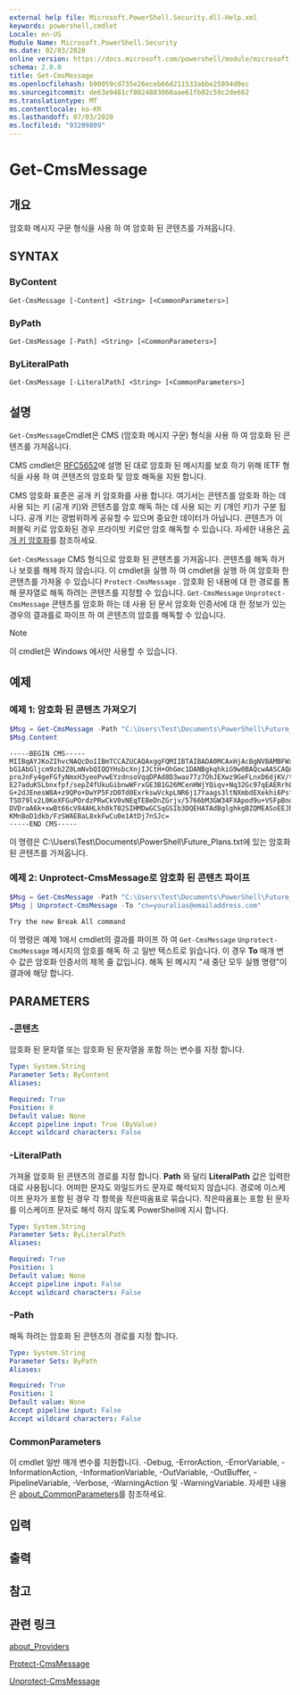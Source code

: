 ```yaml
---
external help file: Microsoft.PowerShell.Security.dll-Help.xml
keywords: powershell,cmdlet
Locale: en-US
Module Name: Microsoft.PowerShell.Security
ms.date: 02/03/2020
online version: https://docs.microsoft.com/powershell/module/microsoft.powershell.security/get-cmsmessage?view=powershell-7&WT.mc_id=ps-gethelp
schema: 2.0.0
title: Get-CmsMessage
ms.openlocfilehash: b90059cd735e26eceb66d211533abbe25894d0ec
ms.sourcegitcommit: de63e9481cf8024883060aae61fb02c59c2de662
ms.translationtype: MT
ms.contentlocale: ko-KR
ms.lasthandoff: 07/03/2020
ms.locfileid: "93209809"
---
```

# Get-CmsMessage

## 개요
암호화 메시지 구문 형식을 사용 하 여 암호화 된 콘텐츠를 가져옵니다.

## SYNTAX

### ByContent

```
Get-CmsMessage [-Content] <String> [<CommonParameters>]
```

### ByPath

```
Get-CmsMessage [-Path] <String> [<CommonParameters>]
```

### ByLiteralPath

```
Get-CmsMessage [-LiteralPath] <String> [<CommonParameters>]
```

## 설명

`Get-CmsMessage`Cmdlet은 CMS (암호화 메시지 구문) 형식을 사용 하 여 암호화 된 콘텐츠를 가져옵니다.

CMS cmdlet은 [RFC5652](https://tools.ietf.org/html/rfc5652)에 설명 된 대로 암호화 된 메시지를 보호 하기 위해 IETF 형식을 사용 하 여 콘텐츠의 암호화 및 암호 해독을 지원 합니다.

CMS 암호화 표준은 공개 키 암호화를 사용 합니다. 여기서는 콘텐츠를 암호화 하는 데 사용 되는 키 (공개 키)와 콘텐츠를 암호 해독 하는 데 사용 되는 키 (개인 키)가 구분 됩니다. 공개 키는 광범위하게 공유할 수 있으며 중요한 데이터가 아닙니다. 콘텐츠가 이 퍼블릭 키로 암호화된 경우 프라이빗 키로만 암호 해독할 수 있습니다. 자세한 내용은 [공개 키 암호화](https://en.wikipedia.org/wiki/Public-key_cryptography)를 참조하세요.

`Get-CmsMessage` CMS 형식으로 암호화 된 콘텐츠를 가져옵니다. 콘텐츠를 해독 하거나 보호를 해제 하지 않습니다. 이 cmdlet을 실행 하 여 cmdlet을 실행 하 여 암호화 한 콘텐츠를 가져올 수 있습니다 `Protect-CmsMessage` . 암호화 된 내용에 대 한 경로를 통해 문자열로 해독 하려는 콘텐츠를 지정할 수 있습니다. `Get-CmsMessage` `Unprotect-CmsMessage` 콘텐츠를 암호화 하는 데 사용 된 문서 암호화 인증서에 대 한 정보가 있는 경우의 결과를로 파이프 하 여 콘텐츠의 암호를 해독할 수 있습니다.

> [!NOTE]
> 이 cmdlet은 Windows 에서만 사용할 수 있습니다.

## 예제

### 예제 1: 암호화 된 콘텐츠 가져오기

```powershell
$Msg = Get-CmsMessage -Path "C:\Users\Test\Documents\PowerShell\Future_Plans.txt"
$Msg.Content
```

```Output
-----BEGIN CMS-----
MIIBqAYJKoZIhvcNAQcDoIIBmTCCAZUCAQAxggFQMIIBTAIBADA0MCAxHjAcBgNVBAMBFWxlZWhv
bG1AbGljcm9zb2Z0LmNvbQIQQYHsbcXnjIJCtH+OhGmc1DANBgkqhkiG9w0BAQcwAASCAQAnkFHM
proJnFy4geFGfyNmxH3yeoPvwEYzdnsoVqqDPAd8D3wao77z7OhJEXwz9GeFLnxD6djKV/tF4PxR
E27aduKSLbnxfpf/sepZ4fUkuGibnwWFrxGE3B1G26MCenHWjYQiqv+Nq32Gc97qEAERrhLv6S4R
G+2dJEnesW8A+z9QPo+DwYP5FzD0Td0ExrkswVckpLNR6j17Yaags3ltNXmbdEXekhi6Psf2MLMP
TSO79lv2L0KeXFGuPOrdzPRwCkV0vNEqTEBeDnZGrjv/5766bM3GW34FXApod9u+VSFpBnqVOCBA
DVDraA6k+xwBt66cV84AHLkh0kT02SIHMDwGCSqGSIb3DQEHATAdBglghkgBZQMEASoEEJbJaiRl
KMnBoD1dkb/FzSWAEBaL8xkFwCu0e1AtDj7nSJc=
-----END CMS-----
```

이 명령은 C:\Users\Test\Documents\PowerShell\Future_Plans.txt에 있는 암호화 된 콘텐츠를 가져옵니다.

### 예제 2: Unprotect-CmsMessage로 암호화 된 콘텐츠 파이프

```powershell
$Msg = Get-CmsMessage -Path "C:\Users\Test\Documents\PowerShell\Future_Plans.txt"
$Msg | Unprotect-CmsMessage -To "cn=youralias@emailaddress.com"
```

```Output
Try the new Break All command
```

이 명령은 예제 1에서 cmdlet의 결과를 파이프 하 여 `Get-CmsMessage` `Unprotect-CmsMessage` 메시지의 암호를 해독 하 고 일반 텍스트로 읽습니다. 이 경우 **To** 매개 변수 값은 암호화 인증서의 제목 줄 값입니다. 해독 된 메시지 "새 중단 모두 실행 명령"이 결과에 해당 합니다.

## PARAMETERS

### -콘텐츠

암호화 된 문자열 또는 암호화 된 문자열을 포함 하는 변수를 지정 합니다.

```yaml
Type: System.String
Parameter Sets: ByContent
Aliases:

Required: True
Position: 0
Default value: None
Accept pipeline input: True (ByValue)
Accept wildcard characters: False
```

### -LiteralPath

가져올 암호화 된 콘텐츠의 경로를 지정 합니다. **Path** 와 달리 **LiteralPath** 값은 입력한 대로 사용됩니다. 어떠한 문자도 와일드카드 문자로 해석되지 않습니다. 경로에 이스케이프 문자가 포함 된 경우 각 항목을 작은따옴표로 묶습니다.
작은따옴표는 포함 된 문자를 이스케이프 문자로 해석 하지 않도록 PowerShell에 지시 합니다.

```yaml
Type: System.String
Parameter Sets: ByLiteralPath
Aliases:

Required: True
Position: 1
Default value: None
Accept pipeline input: False
Accept wildcard characters: False
```

### -Path

해독 하려는 암호화 된 콘텐츠의 경로를 지정 합니다.

```yaml
Type: System.String
Parameter Sets: ByPath
Aliases:

Required: True
Position: 1
Default value: None
Accept pipeline input: False
Accept wildcard characters: False
```

### CommonParameters

이 cmdlet 일반 매개 변수를 지원합니다. -Debug, -ErrorAction, -ErrorVariable, -InformationAction, -InformationVariable, -OutVariable, -OutBuffer, -PipelineVariable, -Verbose, -WarningAction 및 -WarningVariable. 자세한 내용은 [about_CommonParameters](https://go.microsoft.com/fwlink/?LinkID=113216)를 참조하세요.

## 입력

## 출력

## 참고

## 관련 링크

[about_Providers](../Microsoft.PowerShell.Core/About/about_Providers.md)

[Protect-CmsMessage](Protect-CmsMessage.md)

[Unprotect-CmsMessage](Unprotect-CmsMessage.md)
